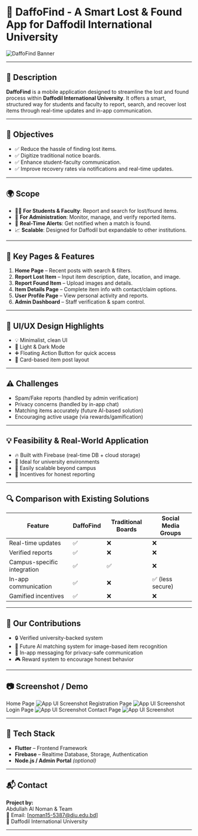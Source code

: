 # 📱 DaffoFind - A Smart Lost & Found App for Daffodil International University

![DaffoFind Banner](https://github.com/user-attachments/assets/38e30da7-0e4f-44f5-a8fb-7fb8e02ed7da)

---

## 📌 Description

**DaffoFind** is a mobile application designed to streamline the lost and found process within **Daffodil International University**. It offers a smart, structured way for students and faculty to report, search, and recover lost items through real-time updates and in-app communication.

---

## 🎯 Objectives

- ✅ Reduce the hassle of finding lost items.
- ✅ Digitize traditional notice boards.
- ✅ Enhance student-faculty communication.
- ✅ Improve recovery rates via notifications and real-time updates.

---

## 🌍 Scope

- 👨‍🎓 **For Students & Faculty**: Report and search for lost/found items.
- 🏢 **For Administration**: Monitor, manage, and verify reported items.
- 📡 **Real-Time Alerts**: Get notified when a match is found.
- 📈 **Scalable**: Designed for Daffodil but expandable to other institutions.

---

## 📲 Key Pages & Features

1. **Home Page** – Recent posts with search & filters.
2. **Report Lost Item** – Input item description, date, location, and image.
3. **Report Found Item** – Upload images and details.
4. **Item Details Page** – Complete item info with contact/claim options.
5. **User Profile Page** – View personal activity and reports.
6. **Admin Dashboard** – Staff verification & spam control.

---

## 🎨 UI/UX Design Highlights

- 💡 Minimalist, clean UI
- 🌙 Light & Dark Mode
- ➕ Floating Action Button for quick access
- 🧩 Card-based item post layout

---

## ⚠ Challenges

- Spam/Fake reports (handled by admin verification)
- Privacy concerns (handled by in-app chat)
- Matching items accurately (future AI-based solution)
- Encouraging active usage (via rewards/gamification)

---

## 💡 Feasibility & Real-World Application

- 🔥 Built with Firebase (real-time DB + cloud storage)
- 🏫 Ideal for university environments
- 🚀 Easily scalable beyond campus
- 🎁 Incentives for honest reporting

---

## 🔍 Comparison with Existing Solutions

| Feature                        | DaffoFind         | Traditional Boards | Social Media Groups |
|-------------------------------|-------------------|--------------------|----------------------|
| Real-time updates             | ✅                | ❌                 | ❌                   |
| Verified reports              | ✅                | ❌                 | ❌                   |
| Campus-specific integration   | ✅                | ✅                 | ❌                   |
| In-app communication          | ✅                | ❌                 | ✅ (less secure)     |
| Gamified incentives           | ✅                | ❌                 | ❌                   |

---

## 🚀 Our Contributions

- 🔒 Verified university-backed system
- 🤖 Future AI matching system for image-based item recognition
- 💬 In-app messaging for privacy-safe communication
- 🎮 Reward system to encourage honest behavior

---

## 📷 Screenshot / Demo
Home Page
![App UI Screenshot](/images/Home.jpg)
Registration Page
![App UI Screenshot](/images/Register.jpg)
Login Page
![App UI Screenshot](/images/Login.jpg)
Contact Page
![App UI Screenshot](/images/Contact.jpg)

---

## 🔧 Tech Stack

- **Flutter** – Frontend Framework
- **Firebase** – Realtime Database, Storage, Authentication
- **Node.js / Admin Portal** *(optional)*

---

## 📬 Contact

**Project by:**  
Abdullah Al Noman & Team  
📧 Email: [noman15-5387@diu.edu.bd]  
🏫 Daffodil International University  

---

